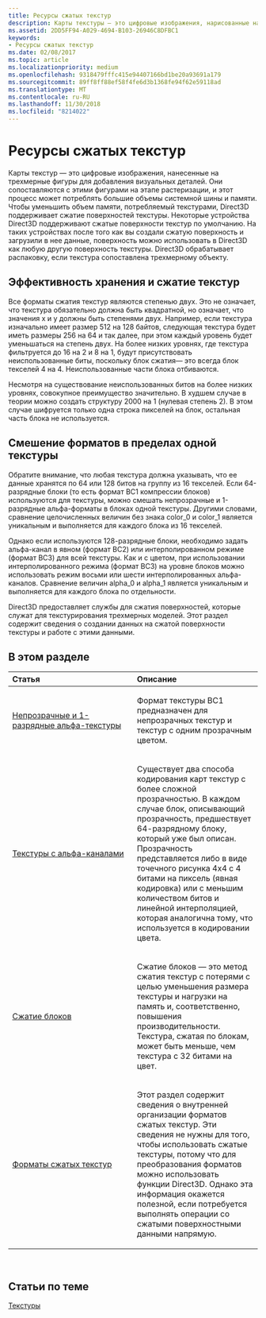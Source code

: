```yaml
---
title: Ресурсы сжатых текстур
description: Карты текстуры — это цифровые изображения, нарисованные на трехмерных фигурах для визуальной детализации.
ms.assetid: 2DD5FF94-A029-4694-B103-26946C8DFBC1
keywords:
- Ресурсы сжатых текстур
ms.date: 02/08/2017
ms.topic: article
ms.localizationpriority: medium
ms.openlocfilehash: 9318479fffc415e94407166bd1be20a93691a179
ms.sourcegitcommit: 89ff8ff88ef58f4fe6d3b1368fe94f62e59118ad
ms.translationtype: MT
ms.contentlocale: ru-RU
ms.lasthandoff: 11/30/2018
ms.locfileid: "8214022"
---
```

# <a name="compressed-texture-resources"></a>Ресурсы сжатых текстур


Карты текстур — это цифровые изображения, нанесенные на трехмерные фигуры для добавления визуальных деталей. Они сопоставляются с этими фигурами на этапе растеризации, и этот процесс может потреблять большие объемы системной шины и памяти. Чтобы уменьшить объем памяти, потребляемый текстурами, Direct3D поддерживает сжатие поверхностей текстуры. Некоторые устройства Direct3D поддерживают сжатые поверхности текстур по умолчанию. На таких устройствах после того как вы создали сжатую поверхность и загрузили в нее данные, поверхность можно использовать в Direct3D как любую другую поверхность текстуры. Direct3D обрабатывает распаковку, если текстура сопоставлена трехмерному объекту.

## <a name="span-idstorage-efficiency-and-texture-compressionspanspan-idstorage-efficiency-and-texture-compressionspanspan-idstorage-efficiency-and-texture-compressionspanstorage-efficiency-and-texture-compression"></a><span id="Storage-Efficiency-and-Texture-Compression"></span><span id="storage-efficiency-and-texture-compression"></span><span id="STORAGE-EFFICIENCY-AND-TEXTURE-COMPRESSION"></span>Эффективность хранения и сжатие текстур


Все форматы сжатия текстур являются степенью двух. Это не означает, что текстура обязательно должна быть квадратной, но означает, что значения x и y должны быть степенями двух. Например, если текстура изначально имеет размер 512 на 128 байтов, следующая текстура будет иметь размеры 256 на 64 и так далее, при этом каждый уровень будет уменьшаться на степень двух. На более низких уровнях, где текстура фильтруется до 16 на 2 и 8 на 1, будут присутствовать неиспользованные биты, поскольку блок сжатия— это всегда блок текселей 4 на 4. Неиспользованные части блока отбиваются.

Несмотря на существование неиспользованных битов на более низких уровнях, совокупное преимущество значительно. В худшем случае в теории можно создать структуру 2000 на 1 (нулевая степень 2). В этом случае шифруется только одна строка пикселей на блок, остальная часть блока не используется.

## <a name="span-idmixing-formats-within-a-single-texturespanspan-idmixing-formats-within-a-single-texturespanspan-idmixing-formats-within-a-single-texturespanmixing-formats-within-a-single-texture"></a><span id="Mixing-Formats-Within-a-Single-Texture"></span><span id="mixing-formats-within-a-single-texture"></span><span id="MIXING-FORMATS-WITHIN-A-SINGLE-TEXTURE"></span>Смешение форматов в пределах одной текстуры


Обратите внимание, что любая текстура должна указывать, что ее данные хранятся по 64 или 128 битов на группу из 16 текселей. Если 64-разрядные блоки (то есть формат BC1 компрессии блоков) используются для текстуры, можно смешать непрозрачные и 1-разрядные альфа-форматы в блоках одной текстуры. Другими словами, сравнение целочисленных величин без знака color\_0 и color\_1 является уникальным и выполняется для каждого блока из 16 текселей.

Однако если используются 128-разрядные блоки, необходимо задать альфа-канал в явном (формат BC2) или интерполированном режиме (формат BC3) для всей текстуры. Как и с цветом, при использовании интерполированного режима (формат BC3) на уровне блоков можно использовать режим восьми или шести интерполированных альфа-каналов. Сравнение величин alpha\_0 и alpha\_1 является уникальным и выполняется для каждого блока по отдельности.

Direct3D предоставляет службы для сжатия поверхностей, которые служат для текстурирования трехмерных моделей. Этот раздел содержит сведения о создании данных на сжатой поверхности текстуры и работе с этими данными.

## <a name="span-idin-this-sectionspanin-this-section"></a><span id="in-this-section"></span>В этом разделе


<table>
<colgroup>
<col width="50%" />
<col width="50%" />
</colgroup>
<thead>
<tr class="header">
<th align="left">Статья</th>
<th align="left">Описание</th>
</tr>
</thead>
<tbody>
<tr class="odd">
<td align="left"><p><a href="opaque-and-1-bit-alpha-textures.md">Непрозрачные и 1-разрядные альфа-текстуры</a></p></td>
<td align="left"><p>Формат текстуры BC1 предназначен для непрозрачных текстур и текстур с одним прозрачным цветом.</p></td>
</tr>
<tr class="even">
<td align="left"><p><a href="textures-with-alpha-channels.md">Текстуры с альфа-каналами</a></p></td>
<td align="left"><p>Существует два способа кодирования карт текстур с более сложной прозрачностью. В каждом случае блок, описывающий прозрачность, предшествует 64-разрядному блоку, который уже был описан. Прозрачность представляется либо в виде точечного рисунка 4x4 с 4 битами на пиксель (явная кодировка) или с меньшим количеством битов и линейной интерполяцией, которая аналогична тому, что используется в кодировании цвета.</p></td>
</tr>
<tr class="odd">
<td align="left"><p><a href="block-compression.md">Сжатие блоков</a></p></td>
<td align="left"><p>Сжатие блоков — это метод сжатия текстур с потерями с целью уменьшения размера текстуры и нагрузки на память и, соответственно, повышения производительности. Текстура, сжатая по блокам, может быть меньше, чем текстура с 32 битами на цвет.</p></td>
</tr>
<tr class="even">
<td align="left"><p><a href="compressed-texture-formats.md">Форматы сжатых текстур</a></p></td>
<td align="left"><p>Этот раздел содержит сведения о внутренней организации форматов сжатых текстур. Эти сведения не нужны для того, чтобы использовать сжатые текстуры, потому что для преобразования форматов можно использовать функции Direct3D. Однако эта информация окажется полезной, если потребуется выполнять операции со сжатыми поверхностными данными напрямую.</p></td>
</tr>
</tbody>
</table>

 

## <a name="span-idrelated-topicsspanrelated-topics"></a><span id="related-topics"></span>Статьи по теме


[Текстуры](textures.md)

 

 




